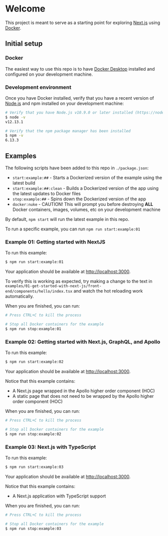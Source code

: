# Welcome

This project is meant to serve as a starting point for exploring [Next.js](https://nextjs.org) using [Docker](https://www.docker.com).

## Initial setup

### Docker

The easiest way to use this repo is to have [Docker Desktop](https://www.docker.com/products/docker-desktop) installed and configured on your development machine.

### Development environment

Once you have Docker installed, verify that you have a recent version of [Node.js](https://nodejs.org/en/) and npm installed on your development machine:

```sh
# Verify that you have Node.js v10.9.0 or later installed (https://nodejs.org)
$ node -v
v12.13.1

# Verify that the npm package manager has been installed
$ npm -v
6.13.3
```

## Examples

The following scripts have been added to this repo in `./package.json`:

- `start:example:##` - Starts a Dockerized version of the example using the latest build
- `start:example:##:clean` - Builds a Dockerized version of the app using the latest updates to Docker files
- `stop:example:##` - Spins down the Dockerized version of the app
- `docker:nuke` - CAUTION! This will prompt you before destroying **ALL** Docker containers, images, volumes, etc on your development machine

By default, `npm start` will run the latest example in this repo.

To run a specific example, you can run `npm run start:example:01`

### Example 01: Getting started with NextJS

To run this example:

```sh
$ npm run start:example:01
```

Your application should be available at [http://localhost:3000](http://localhost:3000).

To verify this is working as expected, try making a change to the text in `examples/01-get-started-with-next-js/front-end/components/hello/index.tsx` and watch the hot reloading work automatically.

When you are finished, you can run:

```sh
# Press CTRL+C to kill the process

# Stop all Docker containers for the example
$ npm run stop:example:01
```

### Example 02: Getting started with Next.js, GraphQL, and Apollo

To run this example:

```sh
$ npm run start:example:02
```

Your application should be available at [http://localhost:3000](http://localhost:3000).

Notice that this example contains:

- A Next.js page wrapped in the Apollo higher order component (HOC)
- A static page that does not need to be wrapped by the Apollo higher order component (HOC)

When you are finished, you can run:

```sh
# Press CTRL+C to kill the process

# Stop all Docker containers for the example
$ npm run stop:example:02
```

### Example 03: Next.js with TypeScript

To run this example:

```sh
$ npm run start:example:03
```

Your application should be available at [http://localhost:3000](http://localhost:3000).

Notice that this example contains:

- A Next.js application with TypeScript support

When you are finished, you can run:

```sh
# Press CTRL+C to kill the process

# Stop all Docker containers for the example
$ npm run stop:example:03
```
